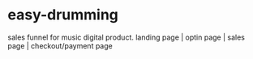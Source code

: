 # easy-drumming
sales funnel for music digital product.
landing page | optin page | sales page | checkout/payment page
